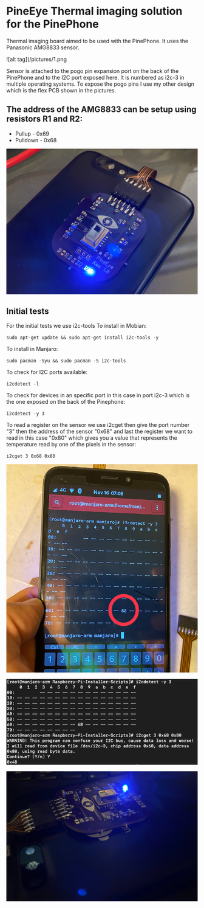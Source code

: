 # PineEye Thermal imaging solution for the PinePhone
 Thermal imaging board aimed to be used with the PinePhone. It uses the Panasonic AMG8833 sensor.   

![alt tag](/pictures/1.png

Sensor is attached to the pogo pin expansion port on the back of the PinePhone and to the I2C port exposed here.  It is numbered as i2c-3 in multiple operating systems.
To expose the pogo pins I use my other design which is the flex PCB shown in the pictures.   

## The address of the AMG8833 can be setup using resistors R1 and R2:
* Pullup   - 0x69
* Pulldown - 0x68

![alt tag](/pictures/2.png)

## Initial tests
For the initial tests we use i2c-tools 
To install in Mobian:

    sudo apt-get update && sudo apt-get install i2c-tools -y

To install in Manjaro:

    sudo pacman -Syu && sudo pacman -S i2c-tools

To check for I2C ports available:

    i2cdetect -l 

To check for devices in an specific port in this case in port i2c-3 which is the one exposed on the back of the Pinephone:

    i2cdetect -y 3

To read a register on the sensor we use i2cget then give the port number "3" then the address of the sensor "0x68" and last the register we want to read in this case "0x80" which gives you a value that represents the temperature read by one of the pixels in the sensor:

    i2cget 3 0x68 0x80

![alt tag](/pictures/3.png)

![alt tag](/pictures/5.png)

![alt tag](/pictures/4.png)